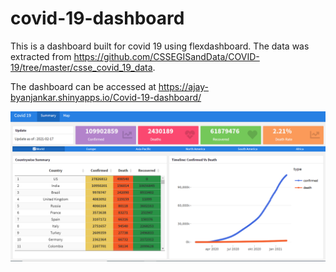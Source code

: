 # covid-19-dashboard

This is a dashboard built for covid 19 using flexdashboard. The data was extracted from https://github.com/CSSEGISandData/COVID-19/tree/master/csse_covid_19_data.

The dashboard can be accessed at  https://ajay-byanjankar.shinyapps.io/Covid-19-dashboard/


![Image of Dashboard](https://github.com/abyanjan/covid-19-dashboard/blob/master/dashboard_img.PNG)
